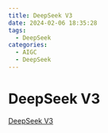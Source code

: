 ```yaml
---
title: DeepSeek V3
date: 2024-02-06 18:35:28
tags:
  - DeepSeek
categories: 
  - AIGC
  - DeepSeek   
---
```


<p></p>
<!-- more -->


# DeepSeek V3
[DeepSeek V3](https://candied-skunk-1ca.notion.site/DeepSeek-V3-170bfe211084809490cef0c42147d6d5?pvs=4)



